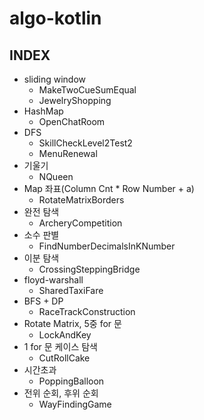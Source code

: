 # algo-kotlin

## INDEX

* sliding window
  * MakeTwoCueSumEqual
  * JewelryShopping
* HashMap
  * OpenChatRoom
* DFS
  * SkillCheckLevel2Test2
  * MenuRenewal
* 기울기
  * NQueen
* Map 좌표(Column Cnt * Row Number + a)
  * RotateMatrixBorders
* 완전 탐색
  * ArcheryCompetition
* 소수 판별
  * FindNumberDecimalsInKNumber
* 이분 탐색
  * CrossingSteppingBridge
* floyd-warshall
  * SharedTaxiFare
* BFS + DP
  * RaceTrackConstruction
* Rotate Matrix, 5중 for 문
  * LockAndKey
* 1 for 문 케이스 탐색
  * CutRollCake
* 시간초과
  * PoppingBalloon
* 전위 순회, 후위 순회
  * WayFindingGame